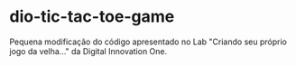 # dio-tic-tac-toe-game
Pequena modificação do código apresentado no Lab "Criando seu próprio jogo da velha..." da Digital Innovation One.
